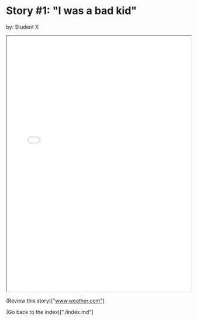 # Story #1: "I was a bad kid"
by: Student X


<iframe src="/stories/1.html" height="700px" width="100%"> </iframe>

(Review this story)["www.weather.com"]

(Go back to the index)["./index.md"]

